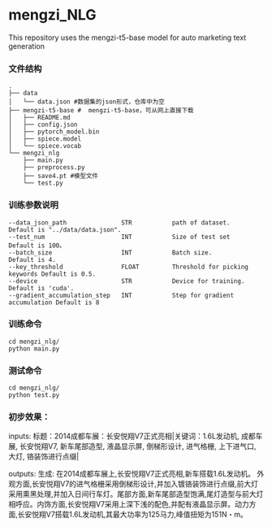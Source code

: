 # mengzi_NLG
This repository uses the mengzi-t5-base model for auto marketing text generation

### 文件结构
```
.
├── data
│   └── data.json #数据集的json形式，仓库中为空
├── mengzi-t5-base #  mengzi-t5-base，可从网上直接下载
│   ├── README.md
│   ├── config.json
│   ├── pytorch_model.bin
│   ├── spiece.model
│   └── spiece.vocab
└── mengzi_nlg
    ├── main.py
    ├── preprocess.py
    ├── save4.pt #模型文件
    └── test.py

```
### 训练参数说明
```
--data_json_path               STR           path of dataset.               Default is "../data/data.json".
--test_num                     INT           Size of test set               Default is 100。
--batch_size                   INT           Batch size.                    Default is 4.    
--key_threshold                FLOAT         Threshold for picking keywords Default is 0.5.
--device                       STR           Device for training.           Default is 'cuda'.
--gradient_accumulation_step   INT           Step for gradient accumulation Default is 8
```
### 训练命令
```
cd mengzi_nlg/
python main.py
```
### 测试命令
```
cd mengzi_nlg/
python test.py
```
### 初步效果：

inputs: 标题：2014成都车展：长安悦翔V7正式亮相|关键词：1.6L发动机, 成都车展, 长安悦翔V7, 新车尾部造型, 液晶显示屏, 倒梯形设计, 进气格栅, 上下进气口, 大灯, 铬装饰进行点缀|


outputs: 生成: 在2014成都车展上,长安悦翔V7正式亮相,新车搭载1.6L发动机。 外观方面,长安悦翔V7的进气格栅采用倒梯形设计,并加入镀铬装饰进行点缀,前大灯采用熏黑处理,并加入日间行车灯。尾部方面,新车尾部造型饱满,尾灯造型与前大灯相呼应。内饰方面,长安悦翔V7采用上深下浅的配色,并配有液晶显示屏。动力方面,长安悦翔V7搭载1.6L发动机,其最大功率为125马力,峰值扭矩为151N・m。
